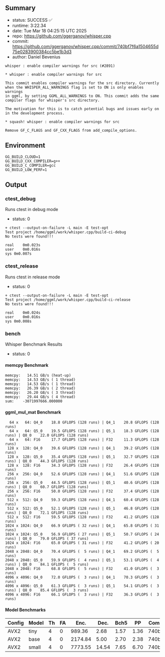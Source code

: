 ## Summary

- status:  SUCCESS ✅
- runtime: 3:22.34
- date:    Tue Mar 18 04:25:15 UTC 2025
- repo:    https://github.com/ggerganov/whisper.cpp
- commit:  https://github.com/ggerganov/whisper.cpp/commit/740bf7f6a1504655d75e0283900384cc5be1b3d3
- author:  Daniel Bevenius
```
whisper : enable compiler warnings for src (#2891)

* whisper : enable compiler warnings for src

This commit enables compiler warnings for the src directory. Currently
when the WHISPER_ALL_WARNINGS flag is set to ON is only enables warnings
in ggml, by setting GGML_ALL_WARNINGS to ON. This commit adds the same
compiler flags for whisper's src directory.

The motivation for this is to catch potential bugs and issues early on
in the development process.

* squash! whisper : enable compiler warnings for src

Remove GF_C_FLAGS and GF_CXX_FLAGS from add_compile_options.
```

## Environment

```
GG_BUILD_CLOUD=1
GG_BUILD_CXX_COMPILER=g++
GG_BUILD_C_COMPILER=gcc
GG_BUILD_LOW_PERF=1
```

## Output

### ctest_debug

Runs ctest in debug mode
- status: 0
```
+ ctest --output-on-failure -L main -E test-opt
Test project /home/ggml/work/whisper.cpp/build-ci-debug
No tests were found!!!

real	0m0.023s
user	0m0.016s
sys	0m0.007s
```
### ctest_release

Runs ctest in release mode
- status: 0
```
+ ctest --output-on-failure -L main -E test-opt
Test project /home/ggml/work/whisper.cpp/build-ci-release
No tests were found!!!

real	0m0.024s
user	0m0.016s
sys	0m0.008s
```
### bench

Whisper Benchmark Results
- status: 0
#### memcpy Benchmark

```
memcpy:   14.51 GB/s (heat-up)
memcpy:   14.53 GB/s ( 1 thread)
memcpy:   14.53 GB/s ( 1 thread)
memcpy:   26.39 GB/s ( 2 thread)
memcpy:   26.20 GB/s ( 3 thread)
memcpy:   29.44 GB/s ( 4 thread)
sum:    -3071997666.000000
```

#### ggml_mul_mat Benchmark

```
  64 x   64: Q4_0    18.8 GFLOPS (128 runs) | Q4_1    20.8 GFLOPS (128 runs)
  64 x   64: Q5_0    19.5 GFLOPS (128 runs) | Q5_1    18.3 GFLOPS (128 runs) | Q8_0    22.0 GFLOPS (128 runs)
  64 x   64: F16     17.7 GFLOPS (128 runs) | F32     11.3 GFLOPS (128 runs)
 128 x  128: Q4_0    39.6 GFLOPS (128 runs) | Q4_1    39.2 GFLOPS (128 runs)
 128 x  128: Q5_0    35.4 GFLOPS (128 runs) | Q5_1    32.7 GFLOPS (128 runs) | Q8_0    44.3 GFLOPS (128 runs)
 128 x  128: F16     34.3 GFLOPS (128 runs) | F32     26.4 GFLOPS (128 runs)
 256 x  256: Q4_0    52.6 GFLOPS (128 runs) | Q4_1    51.6 GFLOPS (128 runs)
 256 x  256: Q5_0    44.5 GFLOPS (128 runs) | Q5_1    40.6 GFLOPS (128 runs) | Q8_0    60.7 GFLOPS (128 runs)
 256 x  256: F16     50.0 GFLOPS (128 runs) | F32     37.4 GFLOPS (128 runs)
 512 x  512: Q4_0    59.3 GFLOPS (128 runs) | Q4_1    60.4 GFLOPS (128 runs)
 512 x  512: Q5_0    52.1 GFLOPS (128 runs) | Q5_1    46.8 GFLOPS (128 runs) | Q8_0    72.1 GFLOPS (128 runs)
 512 x  512: F16     59.5 GFLOPS (128 runs) | F32     41.2 GFLOPS (128 runs)
1024 x 1024: Q4_0    66.9 GFLOPS ( 32 runs) | Q4_1    65.8 GFLOPS ( 31 runs)
1024 x 1024: Q5_0    56.9 GFLOPS ( 27 runs) | Q5_1    50.7 GFLOPS ( 24 runs) | Q8_0    79.0 GFLOPS ( 37 runs)
1024 x 1024: F16     65.0 GFLOPS ( 31 runs) | F32     41.2 GFLOPS ( 20 runs)
2048 x 2048: Q4_0    70.4 GFLOPS (  5 runs) | Q4_1    69.2 GFLOPS (  5 runs)
2048 x 2048: Q5_0    59.9 GFLOPS (  4 runs) | Q5_1    53.1 GFLOPS (  4 runs) | Q8_0    84.1 GFLOPS (  5 runs)
2048 x 2048: F16     68.8 GFLOPS (  5 runs) | F32     41.0 GFLOPS (  3 runs)
4096 x 4096: Q4_0    72.0 GFLOPS (  3 runs) | Q4_1    70.3 GFLOPS (  3 runs)
4096 x 4096: Q5_0    61.3 GFLOPS (  3 runs) | Q5_1    54.1 GFLOPS (  3 runs) | Q8_0    85.4 GFLOPS (  3 runs)
4096 x 4096: F16     66.1 GFLOPS (  3 runs) | F32     36.3 GFLOPS (  3 runs)
```

#### Model Benchmarks

|           Config |         Model |  Th |  FA |    Enc. |    Dec. |    Bch5 |      PP |  Commit |
|              --- |           --- | --- | --- |     --- |     --- |     --- |     --- |     --- |
|             AVX2 |          tiny |   4 |   0 |  989.36 |    2.68 |    1.57 |    1.36 | 740bf7f |
|             AVX2 |          base |   4 |   0 | 2174.84 |    5.00 |    2.70 |    2.38 | 740bf7f |
|             AVX2 |         small |   4 |   0 | 7773.55 |   14.54 |    7.65 |    6.70 | 740bf7f |

